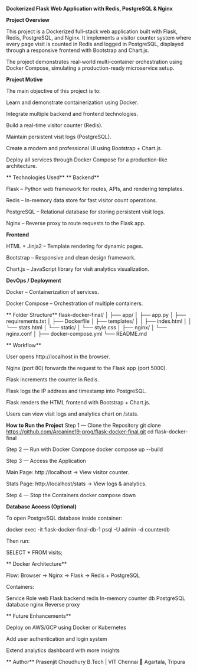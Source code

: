 **Dockerized Flask Web Application
with Redis, PostgreSQL & Nginx**

 **Project Overview**

This project is a Dockerized full-stack web application built with Flask, Redis, PostgreSQL, and Nginx.
It implements a visitor counter system where every page visit is counted in Redis and logged in PostgreSQL, displayed through a responsive frontend with Bootstrap and Chart.js.

The project demonstrates real-world multi-container orchestration using Docker Compose, simulating a production-ready microservice setup.

 **Project Motive**

The main objective of this project is to:

Learn and demonstrate containerization using Docker.

Integrate multiple backend and frontend technologies.

Build a real-time visitor counter (Redis).

Maintain persistent visit logs (PostgreSQL).

Create a modern and professional UI using Bootstrap + Chart.js.

Deploy all services through Docker Compose for a production-like architecture.

** Technologies Used**
** Backend**

Flask – Python web framework for routes, APIs, and rendering templates.

Redis – In-memory data store for fast visitor count operations.

PostgreSQL – Relational database for storing persistent visit logs.

Nginx – Reverse proxy to route requests to the Flask app.

 **Frontend**

HTML + Jinja2 – Template rendering for dynamic pages.

Bootstrap – Responsive and clean design framework.

Chart.js – JavaScript library for visit analytics visualization.

**DevOps / Deployment**

Docker – Containerization of services.

Docker Compose – Orchestration of multiple containers.

** Folder Structure**
flask-docker-final/
│
├── app/
│   ├── app.py
│   ├── requirements.txt
│   ├── Dockerfile
│   ├── templates/
│   │   ├── index.html
│   │   └── stats.html
│   └── static/
│       └── style.css
│
├── nginx/
│   └── nginx.conf
│
├── docker-compose.yml
└── README.md

** Workflow**

User opens http://localhost
 in the browser.

Nginx (port 80) forwards the request to the Flask app (port 5000).

Flask increments the counter in Redis.

Flask logs the IP address and timestamp into PostgreSQL.

Flask renders the HTML frontend with Bootstrap + Chart.js.

Users can view visit logs and analytics chart on /stats.

 **How to Run the Project**
 Step 1 — Clone the Repository
git clone https://github.com/Arcanine19-prog/flask-docker-final.git
cd flask-docker-final

 Step 2 — Run with Docker Compose
docker compose up --build

 Step 3 — Access the Application

Main Page: http://localhost
 → View visitor counter.

Stats Page: http://localhost/stats
 → View logs & analytics.

 Step 4 — Stop the Containers
docker compose down

 **Database Access (Optional)**

To open PostgreSQL database inside container:

docker exec -it flask-docker-final-db-1 psql -U admin -d counterdb


Then run:

SELECT * FROM visits;

** Docker Architecture**

Flow:
Browser → Nginx → Flask → Redis + PostgreSQL

Containers:

Service	Role
web	Flask backend
redis	In-memory counter
db	PostgreSQL database
nginx	Reverse proxy


** Future Enhancements**

Deploy on AWS/GCP using Docker or Kubernetes

Add user authentication and login system

Extend analytics dashboard with more insights

** Author**
Prasenjit Choudhury
B.Tech | VIT Chennai
📍 Agartala, Tripura
